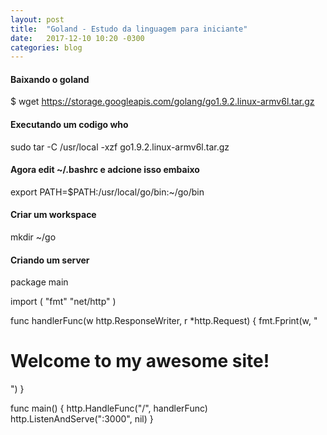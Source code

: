 ```yaml
---
layout: post
title:  "Goland - Estudo da linguagem para iniciante"
date:   2017-12-10 10:20 -0300
categories: blog
---
```


#### Baixando o goland
$ wget https://storage.googleapis.com/golang/go1.9.2.linux-armv6l.tar.gz

#### Executando um codigo who
sudo tar -C /usr/local -xzf go1.9.2.linux-armv6l.tar.gz

#### Agora edit ~/.bashrc e adcione isso embaixo
export PATH=$PATH:/usr/local/go/bin:~/go/bin 


#### Criar um workspace
mkdir ~/go


#### Criando um server
package main

import (
  "fmt"
  "net/http"
)

func handlerFunc(w http.ResponseWriter, r *http.Request) {
  fmt.Fprint(w, "<h1>Welcome to my awesome site!</h1>")
}

func main() {
  http.HandleFunc("/", handlerFunc)
  http.ListenAndServe(":3000", nil)
}


####







